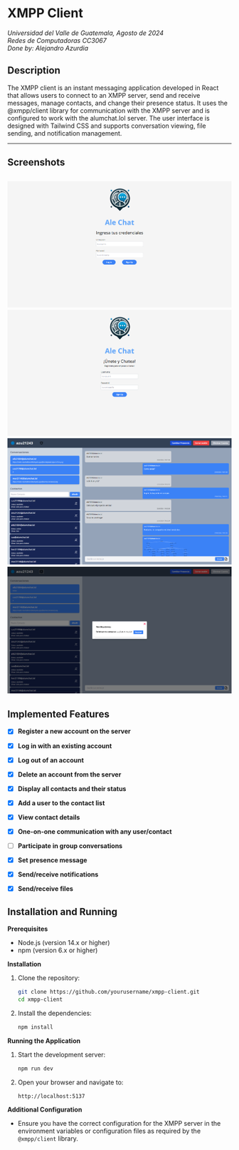 # XMPP Client
*Universidad del Valle de Guatemala, Agosto de 2024* <br>
*Redes de Computadoras CC3067* <br>
*Done by: Alejandro Azurdia*

## Description
The XMPP client is an instant messaging application developed in React that allows users to connect to an XMPP server, send and receive messages, manage contacts, and change their presence status. It uses the @xmpp/client library for communication with the XMPP server and is configured to work with the alumchat.lol server. The user interface is designed with Tailwind CSS and supports conversation viewing, file sending, and notification management.

---
## Screenshots

![img_2.png](imgs/img_2.png)
![img_4.png](imgs/img_4.png)
![img_1.png](imgs/img_1.png)
![img_5.png](imgs/img_5.png)
---
## Implemented Features
- [x] **Register a new account on the server**
- [x] **Log in with an existing account**
- [x] **Log out of an account**
- [x] **Delete an account from the server**
- [x] **Display all contacts and their status**
- [x] **Add a user to the contact list**
- [x] **View contact details**
- [x] **One-on-one communication with any user/contact**
- [ ] **Participate in group conversations**
- [x] **Set presence message**
- [x] **Send/receive notifications**
- [x] **Send/receive files**


## Installation and Running

**Prerequisites**
- Node.js (version 14.x or higher)
- npm (version 6.x or higher)

**Installation**
1. Clone the repository:
    ```sh
    git clone https://github.com/yourusername/xmpp-client.git
    cd xmpp-client
    ```

2. Install the dependencies:
    ```sh
    npm install
    ```

**Running the Application**
1. Start the development server:
    ```sh
    npm run dev
    ```

2. Open your browser and navigate to:
    ```
    http://localhost:5137
    ```

**Additional Configuration**
- Ensure you have the correct configuration for the XMPP server in the environment variables or configuration files as required by the `@xmpp/client` library.





